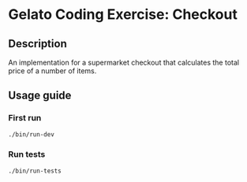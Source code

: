 # Gelato Coding Exercise: Checkout

## Description
An implementation for a supermarket checkout that calculates the total price of a number of items.

## Usage guide

### First run
```bash
./bin/run-dev
```

### Run tests
```bash
./bin/run-tests
```